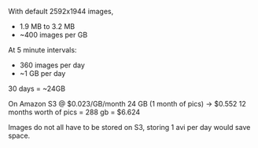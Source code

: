 With default 2592x1944 images,
- 1.9 MB to 3.2 MB
- ~400 images per GB

At 5 minute intervals:
- 360 images per day
- ~1 GB per day

30 days = ~24GB

On Amazon S3 @ $0.023/GB/month
24 GB (1 month of pics) -> $0.552
12 months worth of pics = 288 gb = $6.624

Images do not all have to be stored on S3, storing 1 avi per day would save space.
